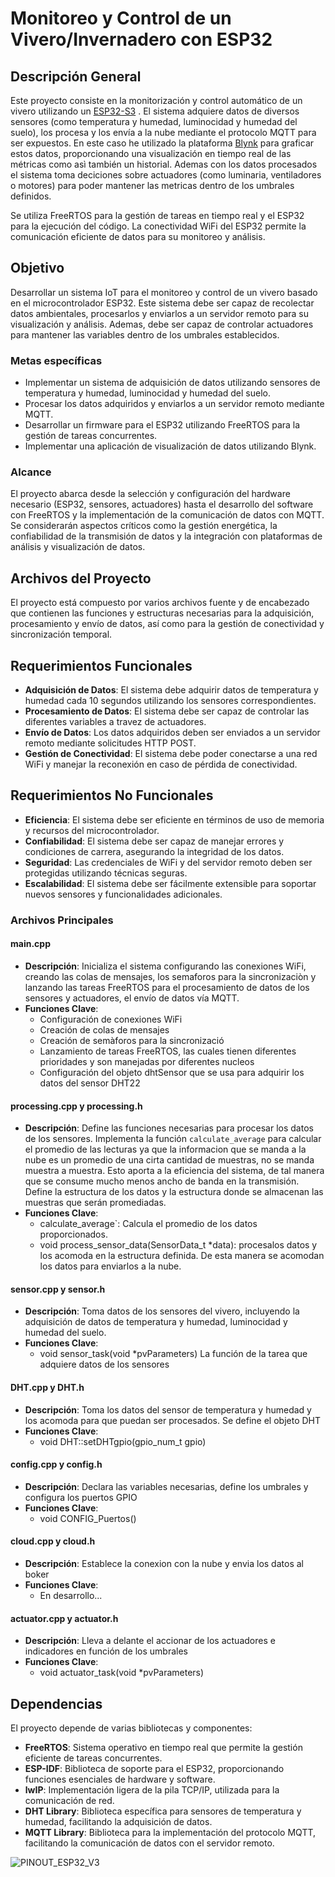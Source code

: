 # Monitoreo y Control de un Vivero/Invernadero con ESP32

## Descripción General
Este proyecto consiste en la monitorización y control automático de un vivero utilizando un [ESP32-S3](https://docs.espressif.com/projects/esp-idf/en/latest/esp32s3/get-started/index.html) . El sistema adquiere datos de diversos sensores (como temperatura y humedad, luminocidad y humedad del suelo), los procesa y los envía a la nube mediante el protocolo MQTT para ser expuestos. En este caso he utilizado la plataforma [Blynk](https://blynk.io/) para graficar estos datos, proporcionando una visualización en tiempo real de las métricas como asì también un historial. Ademas con los datos procesados el sistema toma deciciones sobre actuadores (como luminaria, ventiladores o motores) para poder mantener las metricas dentro de los umbrales definidos. 

Se utiliza FreeRTOS para la gestión de tareas en tiempo real y el ESP32 para la ejecución del código. La conectividad WiFi del ESP32 permite la comunicación eficiente de datos para su monitoreo y análisis.


## Objetivo
Desarrollar un sistema IoT para el monitoreo y control de un vivero basado en el microcontrolador ESP32. Este sistema debe ser capaz de recolectar datos ambientales, procesarlos y enviarlos a un servidor remoto para su visualización y análisis. Ademas, debe ser capaz de controlar actuadores para mantener las variables dentro de los umbrales establecidos.
### Metas específicas
* Implementar un sistema de adquisición de datos utilizando sensores de temperatura y humedad, luminocidad y humedad del suelo.
* Procesar los datos adquiridos y enviarlos a un servidor remoto mediante MQTT.
* Desarrollar un firmware para el ESP32 utilizando FreeRTOS para la gestión de tareas concurrentes.
* Implementar una aplicación de visualización de datos utilizando Blynk.

### Alcance
El proyecto abarca desde la selección y configuración del hardware necesario (ESP32, sensores, actuadores) hasta el desarrollo del software con FreeRTOS y la implementación de la comunicación de datos con MQTT. Se considerarán aspectos críticos como la gestión energética, la confiabilidad de la transmisión de datos y la integración con plataformas de análisis y visualización de datos.


## Archivos del Proyecto

El proyecto está compuesto por varios archivos fuente y de encabezado que contienen las funciones y estructuras necesarias para la adquisición, procesamiento y envío de datos, así como para la gestión de conectividad y sincronización temporal.

## Requerimientos Funcionales

- **Adquisición de Datos**: El sistema debe adquirir datos de temperatura y humedad cada 10 segundos utilizando los sensores correspondientes.
- **Procesamiento de Datos**: El sistema debe ser capaz de controlar las diferentes variables a travez de actuadores.
- **Envío de Datos**: Los datos adquiridos deben ser enviados a un servidor remoto mediante solicitudes HTTP POST.
- **Gestión de Conectividad**: El sistema debe poder conectarse a una red WiFi y manejar la reconexión en caso de pérdida de conectividad.

## Requerimientos No Funcionales

- **Eficiencia**: El sistema debe ser eficiente en términos de uso de memoria y recursos del microcontrolador.
- **Confiabilidad**: El sistema debe ser capaz de manejar errores y condiciones de carrera, asegurando la integridad de los datos.
- **Seguridad**: Las credenciales de WiFi y del servidor remoto deben ser protegidas utilizando técnicas seguras.
- **Escalabilidad**: El sistema debe ser fácilmente extensible para soportar nuevos sensores y funcionalidades adicionales.

### Archivos Principales

#### main.cpp
- **Descripción**: Inicializa el sistema configurando las conexiones WiFi, creando las colas de mensajes, los semaforos para la sincronizaciòn y lanzando las tareas FreeRTOS para el procesamiento de datos de los sensores y actuadores, el envío de datos vía MQTT.
- **Funciones Clave**:
  - Configuración de conexiones WiFi
  - Creación de colas de mensajes
  - Creación de semàforos para la sincronizació
  - Lanzamiento de tareas FreeRTOS, las cuales tienen diferentes prioridades y son manejadas por diferentes nucleos
  - Configuración del objeto dhtSensor que se usa para adquirir los datos del sensor DHT22

#### processing.cpp y processing.h
- **Descripción**: Define las funciones necesarias para procesar los datos de los sensores. Implementa la función `calculate_average` para calcular el promedio de las lecturas ya que la informacion que se manda a la nube es un promedio de una cirta cantidad de muestras, no se manda muestra a muestra. Esto aporta a la eficiencia del sistema, de tal manera que se consume mucho menos ancho de banda en la transmisión.
Define la estructura de los datos y la estructura donde se almacenan las muestras que serán promediadas.
- **Funciones Clave**:
  - calculate_average`: Calcula el promedio de los datos proporcionados.
  - void process_sensor_data(SensorData_t *data): procesalos datos y los acomoda en la estructura definida. De esta manera se acomodan los datos para enviarlos a la nube.

#### sensor.cpp y sensor.h
- **Descripción**: Toma datos de los sensores del vivero, incluyendo la adquisición de datos de temperatura y humedad, luminocidad y humedad del suelo.
- **Funciones Clave**:
  - void sensor_task(void *pvParameters) La función de la tarea que adquiere datos de los sensores

#### DHT.cpp y DHT.h
- **Descripción**: Toma los datos del sensor de temperatura y humedad y los acomoda para que puedan ser procesados. Se define el objeto DHT
- **Funciones Clave**:
  - void DHT::setDHTgpio(gpio_num_t gpio)
 
#### config.cpp y config.h
- **Descripción**: Declara las variables necesarias, define los umbrales y configura los puertos GPIO
- **Funciones Clave**:
  - void CONFIG_Puertos()

#### cloud.cpp y cloud.h
- **Descripción**: Establece la conexion con la nube y envia los datos al boker
- **Funciones Clave**:
  - En desarrollo...
 
#### actuator.cpp y actuator.h
 - **Descripción**: Lleva a delante el accionar de los actuadores e indicadores en función de los umbrales
- **Funciones Clave**:
  - void actuator_task(void *pvParameters)
    
## Dependencias

El proyecto depende de varias bibliotecas y componentes:

- **FreeRTOS**: Sistema operativo en tiempo real que permite la gestión eficiente de tareas concurrentes.
- **ESP-IDF**: Biblioteca de soporte para el ESP32, proporcionando funciones esenciales de hardware y software.
- **lwIP**: Implementación ligera de la pila TCP/IP, utilizada para la comunicación de red.
- **DHT Library**: Biblioteca específica para sensores de temperatura y humedad, facilitando la adquisición de datos.
- **MQTT Library**: Biblioteca para la implementación del protocolo MQTT, facilitando la comunicación de datos con el servidor remoto.


![PINOUT_ESP32_V3](https://github.com/Martinjosa/Control-Invernadero/assets/91288096/24b1d0f1-0fab-4805-a832-23c58bca6684)

